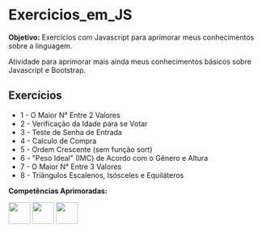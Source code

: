 # Exercicios_em_JS
**Objetivo:** Exercícios com Javascript para aprimorar meus conhecimentos sobre a linguagem.

Atividade para aprimorar mais ainda meus conhecimentos básicos sobre Javascript e Bootstrap.

## Exercícios
<ul>
  <li> 1 - O Maior N° Entre 2 Valores</li>
  <li> 2 - Verificação da Idade para se Votar</li>
  <li> 3 - Teste de Senha de Entrada</li>
  <li> 4 - Calculo de Compra</li>
  <li> 5 - Ordem Crescente (sem função sort)</li>
  <li> 6 - "Peso Ideal" (IMC) de Acordo com o Gênero e Altura</li>
  <li> 7 - O Maior N° Entre 3 Valores</li>
  <li> 8 - Triângulos Escalenos, Isósceles e Equiláteros</li>
</ul>

**Competências Aprimoradas:**

<p> <img src="https://cdn.jsdelivr.net/gh/devicons/devicon/icons/html5/html5-original.svg"  style="width: 43px"/>
    <img src="https://cdn.jsdelivr.net/gh/devicons/devicon/icons/css3/css3-original.svg" style="width: 43px" />
    <img src="https://cdn.jsdelivr.net/gh/devicons/devicon/icons/javascript/javascript-original.svg" style="width: 43px" />   
</p>
